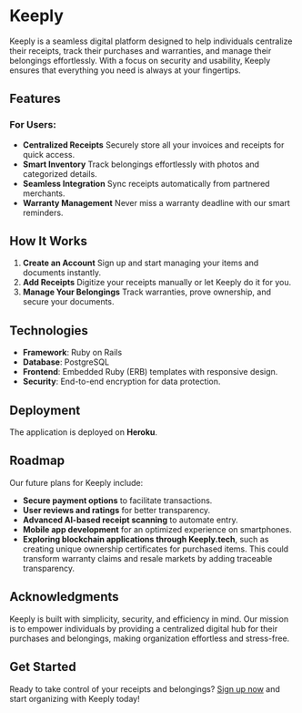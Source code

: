 # Keeply

Keeply is a seamless digital platform designed to help individuals centralize their receipts, track their purchases and warranties, and manage their belongings effortlessly. With a focus on security and usability, Keeply ensures that everything you need is always at your fingertips.

## Features

### For Users:
- **Centralized Receipts**
  Securely store all your invoices and receipts for quick access.
- **Smart Inventory**
  Track belongings effortlessly with photos and categorized details.
- **Seamless Integration**
  Sync receipts automatically from partnered merchants.
- **Warranty Management**
  Never miss a warranty deadline with our smart reminders.

## How It Works

1. **Create an Account**
   Sign up and start managing your items and documents instantly.
2. **Add Receipts**
   Digitize your receipts manually or let Keeply do it for you.
3. **Manage Your Belongings**
   Track warranties, prove ownership, and secure your documents.

## Technologies

- **Framework**: Ruby on Rails
- **Database**: PostgreSQL
- **Frontend**: Embedded Ruby (ERB) templates with responsive design.
- **Security**: End-to-end encryption for data protection.

## Deployment

The application is deployed on **Heroku**.

## Roadmap

Our future plans for Keeply include:
- **Secure payment options** to facilitate transactions.
- **User reviews and ratings** for better transparency.
- **Advanced AI-based receipt scanning** to automate entry.
- **Mobile app development** for an optimized experience on smartphones.
- **Exploring blockchain applications through Keeply.tech**, such as creating unique ownership certificates for purchased items. This could transform warranty claims and resale markets by adding traceable transparency.

## Acknowledgments

Keeply is built with simplicity, security, and efficiency in mind. Our mission is to empower individuals by providing a centralized digital hub for their purchases and belongings, making organization effortless and stress-free.

## Get Started

Ready to take control of your receipts and belongings? [Sign up now](https://www.keeply.tech/users/sign_up) and start organizing with Keeply today!
